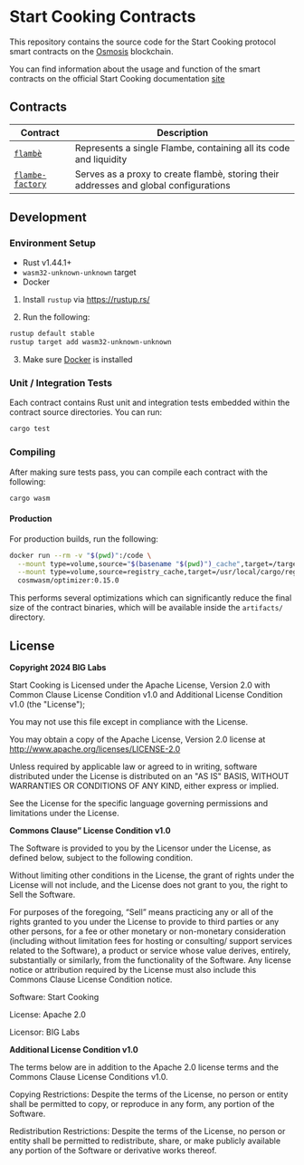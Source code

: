 # Start Cooking Contracts
This repository contains the source code for the Start Cooking protocol smart contracts on the [Osmosis](https://osmosis.zone) blockchain.

You can find information about the usage and function of the smart contracts on the official Start Cooking documentation [site](https://https://docs.start.cooking/)

## Contracts

| Contract                                                     | Description                                                                           |
|--------------------------------------------------------------|---------------------------------------------------------------------------------------|
| [`flambè`](./contracts/flambe)                       | Represents a single Flambe, containing all its code and liquidity                         |
| [`flambe-factory`](./contracts/flambe-factory)       | Serves as a proxy to create flambè, storing their addresses and global configurations   |

## Development

### Environment Setup

- Rust v1.44.1+
- `wasm32-unknown-unknown` target
- Docker

1. Install `rustup` via https://rustup.rs/

2. Run the following:

```sh
rustup default stable
rustup target add wasm32-unknown-unknown
```

3. Make sure [Docker](https://www.docker.com/) is installed

### Unit / Integration Tests

Each contract contains Rust unit and integration tests embedded within the contract source directories. You can run:

```sh
cargo test
```

### Compiling

After making sure tests pass, you can compile each contract with the following:

```sh
cargo wasm
```

#### Production

For production builds, run the following:

```sh
docker run --rm -v "$(pwd)":/code \
  --mount type=volume,source="$(basename "$(pwd)")_cache",target=/target \
  --mount type=volume,source=registry_cache,target=/usr/local/cargo/registry \
  cosmwasm/optimizer:0.15.0
```

This performs several optimizations which can significantly reduce the final size of the contract binaries, which will be available inside the `artifacts/` directory.

## License

**Copyright 2024 BIG Labs**


Start Cooking is Licensed under the Apache License, Version 2.0 with Common Clause License Condition v1.0 and Additional License Condition v1.0 (the "License");


You may not use this file except in compliance with the License.


You may obtain a copy of the Apache License, Version 2.0 license at http://www.apache.org/licenses/LICENSE-2.0


Unless required by applicable law or agreed to in writing, software distributed under the License is distributed on an "AS IS" BASIS, WITHOUT WARRANTIES OR CONDITIONS OF ANY KIND, either express or implied.


See the License for the specific language governing permissions and limitations under the License.


**Commons Clause” License Condition v1.0**

The Software is provided to you by the Licensor under the License, as defined below, subject to the following condition.


Without limiting other conditions in the License, the grant of rights under the License will not include, and the License does not grant to you, the right to Sell the Software.


For purposes of the foregoing, “Sell” means practicing any or all of the rights granted to you under the License to provide to third parties or any other persons, for a fee or other monetary or non-monetary consideration (including without limitation fees for hosting or consulting/ support services related to the Software), a product or service whose value derives, entirely, substantially or similarly, from the functionality of the Software. Any license notice or attribution required by the License must also include this Commons Clause License Condition notice.


Software: Start Cooking


License: Apache 2.0 


Licensor: BIG Labs


**Additional License Condition v1.0**


The terms below are in addition to the Apache 2.0 license terms and the Commons Clause License Conditions v1.0. 


Copying Restrictions:
Despite the terms of the License, no person or entity shall be permitted to copy, or reproduce in any form, any portion of the Software.


Redistribution Restrictions:
Despite the terms of the License, no person or entity shall be permitted to redistribute, share, or make publicly available any portion of the Software or derivative works thereof.


